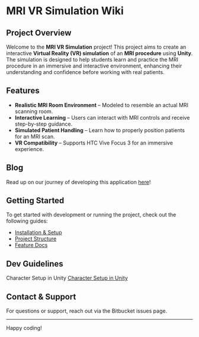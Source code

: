 # MRI VR Simulation Wiki

## Project Overview

Welcome to the **MRI VR Simulation** project! This project aims to create an interactive **Virtual Reality (VR) simulation** of an **MRI procedure** using **Unity**. The simulation is designed to help students learn and practice the MRI procedure in an immersive and interactive environment, enhancing their understanding and confidence before working with real patients.

## Features
- **Realistic MRI Room Environment** – Modeled to resemble an actual MRI scanning room.
- **Interactive Learning** – Users can interact with MRI controls and receive step-by-step guidance.
- **Simulated Patient Handling** – Learn how to properly position patients for an MRI scan.
- **VR Compatibility** – Supports HTC Vive Focus 3 for an immersive experience.

## Blog  
Read up on our journey of developing this application [here](https://www.bcit.ca/news/stories/computing-vr-mri-training-project/)!

## Getting Started
To get started with development or running the project, check out the following guides:

- [Installation & Setup](https://bitbucket.org/vie_bcit/mri-vr-room4/wiki/Installation)
- [Project Structure](https://bitbucket.org/vie_bcit/mri-vr-room4/wiki/Structure)
- [Feature Docs](https://bitbucket.org/vie_bcit/mri-vr-room4/wiki/Features)

## Dev Guidelines
Character Setup in Unity
[Character Setup in Unity](https://bitbucket.org/vie_bcit/mri-vr-room4/wiki/Unity%20setup:%20Character)


## Contact & Support
For questions or support, reach out via the Bitbucket issues page.

---

Happy coding!
